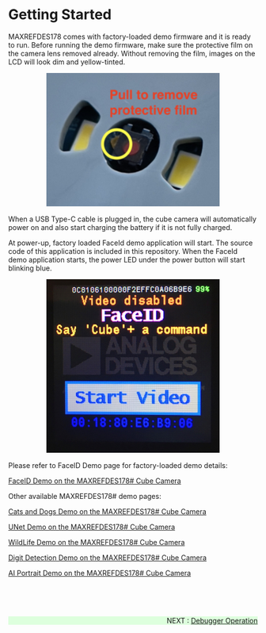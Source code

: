 # Getting Started

MAXREFDES178 comes with factory-loaded demo firmware and it is ready to run. Before running the demo firmware, make sure the protective film on the camera lens removed already. Without removing the film, images on the LCD will look dim and yellow-tinted.


<p align="center">
  <div class="CameraFilm" style="text-align:center;">
    <a href="images/wiki_camerafilm.jpg" data-sub-html="Camera Film" target="_blank">
      <img alt="Camera Film" src="images/wiki_camerafilm.jpg" width="350"/>
    </a>
  </div>
</p>

When a USB Type-C cable is plugged in, the cube camera will automatically power on and also start charging the battery if it is not fully charged.

At power-up, factory loaded FaceId demo application will start. The source code of this application is included in this repository. When the FaceId demo application starts, the power LED under the power button will start blinking blue.


<p align="center">
  <div class="FaceID" style="text-align:center;">
    <a href="images/wiki_screenshotfaceid.jpg" data-sub-html="FaceID" target="_blank" >
      <img alt="FaceID" src="images/wiki_screenshotfaceid.jpg" width="350"/>
    </a>
  </div>
</p>


Please refer to FaceID Demo page for factory-loaded demo details:

[FaceID Demo on the MAXREFDES178# Cube Camera](https://github.com/analogdevicesinc/MAX78xxx-RefDes/tree/develop/maxrefdes178-FaceId)


Other available MAXREFDES178# demo pages:

[Cats and Dogs Demo on the MAXREFDES178# Cube Camera](https://github.com/analogdevicesinc/MAX78xxx-RefDes/blob/develop/maxrefdes178-CatsDogs)

[UNet Demo on the MAXREFDES178# Cube Camera](https://github.com/analogdevicesinc/MAX78xxx-RefDes/blob/develop/maxrefdes178-UNet)

[WildLife Demo on the MAXREFDES178# Cube Camera](https://github.com/analogdevicesinc/MAX78xxx-RefDes/blob/develop/maxrefdes178-WildLife)

[Digit Detection Demo on the MAXREFDES178# Cube Camera](https://github.com/analogdevicesinc/MAX78xxx-RefDes/tree/develop/maxrefdes178-DigitDetection)

[AI Portrait Demo on the MAXREFDES178# Cube Camera](https://github.com/analogdevicesinc/MAX78xxx-RefDes/tree/develop/maxrefdes178-AIPortrait)


<br><br><br>

<div class="nextpage" style="margin-left: 0; margin-right: auto; text-align: right; background-color: #dfd;" >
NEXT : <a href="DebuggerOperation.md">Debugger Operation</a>
</div>
